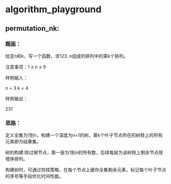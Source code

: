 # algorithm_playground

## permutation_nk:
### 题面：
给定n和k，写一个函数，求123..n组成的排列中的第k个排列。


注意事项：1 ≤ n ≤ 9


样例输入：


n = 3
k = 4


样例输出：


231


### 思路：
定义全集为1到n，构建一个深度为n+1的树，第k个叶子节点所在的树枝上的所有元素即为结果集。 

树的构建:除过根节点，第一层为1到n的所有数，后续每层为该树枝上剩余节点按增序排列。

构建树时，可通过剪枝策略，在每个节点上缓存全集剩余元素，标记每个叶子节点的序号等手段优化时间性能。

